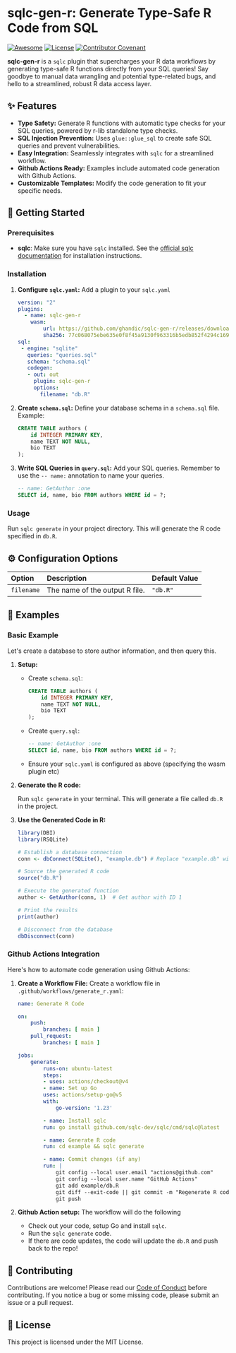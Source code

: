 # sqlc-gen-r: Generate Type-Safe R Code from SQL

[![Awesome](https://awesome.re/badge.svg)](https://awesome.re)
[![License](https://img.shields.io/badge/License-MIT-blue.svg)](LICENSE)
[![Contributor Covenant](https://img.shields.io/badge/Contributor%20Covenant-2.0%20adopted-ff69b4.svg)](CODE_OF_CONDUCT.md)

**sqlc-gen-r** is a `sqlc` plugin that supercharges your R data workflows by generating type-safe R functions directly from your SQL queries! Say goodbye to manual data wrangling and potential type-related bugs, and hello to a streamlined, robust R data access layer.

## ✨ Features

* **Type Safety:** Generate R functions with automatic type checks for your SQL queries, powered by r-lib standalone type checks.
* **SQL Injection Prevention:** Uses `glue::glue_sql` to create safe SQL queries and prevent vulnerabilities.
* **Easy Integration:** Seamlessly integrates with `sqlc` for a streamlined workflow.
* **Github Actions Ready:** Examples include automated code generation with Github Actions.
* **Customizable Templates:** Modify the code generation to fit your specific needs.

## 🚀 Getting Started

### Prerequisites

* **sqlc**: Make sure you have `sqlc` installed. See the [official sqlc documentation](https://sqlc.dev/docs/overview/install) for installation instructions.

### Installation

1. **Configure `sqlc.yaml`:** Add a plugin to your `sqlc.yaml`

    ```yaml
    version: "2"
    plugins:
      - name: sqlc-gen-r
        wasm:
            url: https://github.com/ghandic/sqlc-gen-r/releases/download/v0.1.0/main.wasm
            sha256: 77c068075ebe635e0f8f45a9130f963316b5edb852f4294c1696d4d1017a94ec
    sql:
     - engine: "sqlite"
       queries: "queries.sql"
       schema: "schema.sql"
       codegen:
       - out: out
         plugin: sqlc-gen-r
         options:
           filename: "db.R"
    ```

2. **Create `schema.sql`:** Define your database schema in a `schema.sql` file. Example:

    ```sql
    CREATE TABLE authors (
        id INTEGER PRIMARY KEY,
        name TEXT NOT NULL,
        bio TEXT
    );
    ```

3. **Write SQL Queries in `query.sql`:**
    Add your SQL queries. Remember to use the `-- name:` annotation to name your queries.

    ```sql
    -- name: GetAuthor :one
    SELECT id, name, bio FROM authors WHERE id = ?;
    ```

### Usage

Run `sqlc generate` in your project directory. This will generate the R code specified in `db.R`.

## ⚙️ Configuration Options

| Option        | Description                                                     | Default Value |
| :------------ | :-------------------------------------------------------------- | :------------ |
| `filename`   | The name of the output R file.                               | `"db.R"`      |

## 📜 Examples

### Basic Example

Let's create a database to store author information, and then query this.

1. **Setup:**

    * Create `schema.sql`:

        ```sql
        CREATE TABLE authors (
            id INTEGER PRIMARY KEY,
            name TEXT NOT NULL,
            bio TEXT
        );
        ```

    * Create `query.sql`:

        ```sql
        -- name: GetAuthor :one
        SELECT id, name, bio FROM authors WHERE id = ?;
        ```

    * Ensure your `sqlc.yaml` is configured as above (specifying the wasm plugin etc)

2. **Generate the R code:**

    Run `sqlc generate` in your terminal.  This will generate a file called `db.R` in the project.

3. **Use the Generated Code in R:**

    ```r
    library(DBI)
    library(RSQLite)

    # Establish a database connection
    conn <- dbConnect(SQLite(), "example.db") # Replace "example.db" with your database path

    # Source the generated R code
    source("db.R")

    # Execute the generated function
    author <- GetAuthor(conn, 1)  # Get author with ID 1

    # Print the results
    print(author)

    # Disconnect from the database
    dbDisconnect(conn)
    ```

### Github Actions Integration

Here's how to automate code generation using Github Actions:

1. **Create a Workflow File:**
    Create a workflow file in `.github/workflows/generate_r.yaml`:

    ```yaml
    name: Generate R Code

    on:
        push:
            branches: [ main ]
        pull_request:
            branches: [ main ]

    jobs:
        generate:
            runs-on: ubuntu-latest
            steps:
            - uses: actions/checkout@v4
            - name: Set up Go
            uses: actions/setup-go@v5
            with:
                go-version: '1.23'

            - name: Install sqlc
            run: go install github.com/sqlc-dev/sqlc/cmd/sqlc@latest

            - name: Generate R code
            run: cd example && sqlc generate

            - name: Commit changes (if any)
            run: |
                git config --local user.email "actions@github.com"
                git config --local user.name "GitHub Actions"
                git add example/db.R
                git diff --exit-code || git commit -m "Regenerate R code"
                git push
    ```

2. **Github Action setup:** The workflow will do the following

    * Check out your code, setup Go and install `sqlc`.
    * Run the `sqlc generate` code.
    * If there are code updates, the code will update the `db.R` and push back to the repo!

## 🤝 Contributing

Contributions are welcome! Please read our [Code of Conduct](CODE_OF_CONDUCT.md) before contributing.
If you notice a bug or some missing code, please submit an issue or a pull request.

## 📝 License

This project is licensed under the MIT License.
